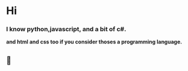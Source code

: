 <h1>Hi</h1>
<h3>I know python,javascript, and a bit of c#.</h3>
<p><b>and html and css too if you consider thoses a programming language.</b></p><h2>🤷</h2>
